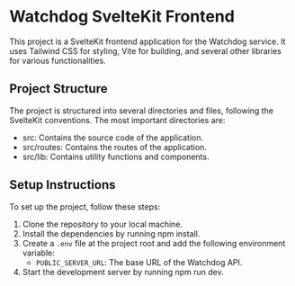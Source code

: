 # Watchdog SvelteKit Frontend

This project is a SvelteKit frontend application for the Watchdog service. It uses Tailwind CSS for styling, Vite for building, and several other libraries for various functionalities.

## Project Structure

The project is structured into several directories and files, following the SvelteKit conventions. The most important directories are:

- src: Contains the source code of the application.
- src/routes: Contains the routes of the application.
- src/lib: Contains utility functions and components.

## Setup Instructions

To set up the project, follow these steps:

1. Clone the repository to your local machine.
2. Install the dependencies by running npm install.
3. Create a `.env` file at the project root and add the following environment variable:
   - `PUBLIC_SERVER_URL`: The base URL of the Watchdog API.
4. Start the development server by running npm run dev.
